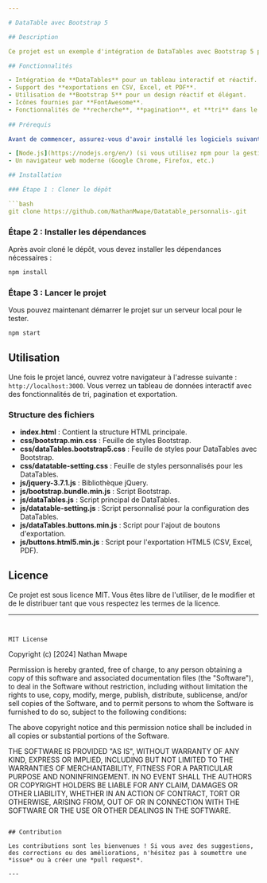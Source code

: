 ```yaml
---

# DataTable avec Bootstrap 5

## Description

Ce projet est un exemple d'intégration de DataTables avec Bootstrap 5 pour créer un tableau interactif avec des fonctionnalités telles que l'exportation des données en CSV, Excel, et PDF. Ce projet utilise également FontAwesome pour l'icônographie, offrant une interface utilisateur moderne et élégante.

## Fonctionnalités

- Intégration de **DataTables** pour un tableau interactif et réactif.
- Support des **exportations en CSV, Excel, et PDF**.
- Utilisation de **Bootstrap 5** pour un design réactif et élégant.
- Icônes fournies par **FontAwesome**.
- Fonctionnalités de **recherche**, **pagination**, et **tri** dans le tableau.
  
## Prérequis

Avant de commencer, assurez-vous d'avoir installé les logiciels suivants :

- [Node.js](https://nodejs.org/en/) (si vous utilisez npm pour la gestion des dépendances)
- Un navigateur web moderne (Google Chrome, Firefox, etc.)

## Installation

### Étape 1 : Cloner le dépôt

```bash
git clone https://github.com/NathanMwape/Datatable_personnalis-.git
```

### Étape 2 : Installer les dépendances

Après avoir cloné le dépôt, vous devez installer les dépendances nécessaires :

```bash
npm install
```

### Étape 3 : Lancer le projet

Vous pouvez maintenant démarrer le projet sur un serveur local pour le tester.

```bash
npm start
```

## Utilisation

Une fois le projet lancé, ouvrez votre navigateur à l'adresse suivante : `http://localhost:3000`. Vous verrez un tableau de données interactif avec des fonctionnalités de tri, pagination et exportation.

### Structure des fichiers

- **index.html** : Contient la structure HTML principale.
- **css/bootstrap.min.css** : Feuille de styles Bootstrap.
- **css/dataTables.bootstrap5.css** : Feuille de styles pour DataTables avec Bootstrap.
- **css/datatable-setting.css** : Feuille de styles personnalisés pour les DataTables.
- **js/jquery-3.7.1.js** : Bibliothèque jQuery.
- **js/bootstrap.bundle.min.js** : Script Bootstrap.
- **js/dataTables.js** : Script principal de DataTables.
- **js/datatable-setting.js** : Script personnalisé pour la configuration des DataTables.
- **js/dataTables.buttons.min.js** : Script pour l'ajout de boutons d'exportation.
- **js/buttons.html5.min.js** : Script pour l'exportation HTML5 (CSV, Excel, PDF).
  
## Licence

Ce projet est sous licence MIT. Vous êtes libre de l'utiliser, de le modifier et de le distribuer tant que vous respectez les termes de la licence.

---
```


MIT License

```
Copyright (c) [2024] Nathan Mwape

Permission is hereby granted, free of charge, to any person obtaining a copy
of this software and associated documentation files (the "Software"), to deal
in the Software without restriction, including without limitation the rights
to use, copy, modify, merge, publish, distribute, sublicense, and/or sell
copies of the Software, and to permit persons to whom the Software is
furnished to do so, subject to the following conditions:

The above copyright notice and this permission notice shall be included in all
copies or substantial portions of the Software.

THE SOFTWARE IS PROVIDED "AS IS", WITHOUT WARRANTY OF ANY KIND, EXPRESS OR
IMPLIED, INCLUDING BUT NOT LIMITED TO THE WARRANTIES OF MERCHANTABILITY,
FITNESS FOR A PARTICULAR PURPOSE AND NONINFRINGEMENT. IN NO EVENT SHALL THE
AUTHORS OR COPYRIGHT HOLDERS BE LIABLE FOR ANY CLAIM, DAMAGES OR OTHER
LIABILITY, WHETHER IN AN ACTION OF CONTRACT, TORT OR OTHERWISE, ARISING FROM,
OUT OF OR IN CONNECTION WITH THE SOFTWARE OR THE USE OR OTHER DEALINGS IN THE
SOFTWARE.
```

## Contribution

Les contributions sont les bienvenues ! Si vous avez des suggestions, des corrections ou des améliorations, n'hésitez pas à soumettre une *issue* ou à créer une *pull request*.

---
